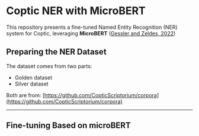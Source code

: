 
# Coptic NER with MicroBERT

This repository presents a fine-tuned Named Entity Recognition (NER) system for Coptic, leveraging **MicroBERT** ([Gessler and Zeldes, 2022](https://arxiv.org/pdf/2212.12510))

## **Preparing the NER Dataset**

The dataset comes from two parts:

- Golden dataset  
- Silver dataset

Both are from: [https://github.com/CopticScriptorium/corpora](https://github.com/CopticScriptorium/corpora)

---

## **Fine-tuning Based on microBERT**


